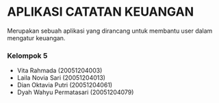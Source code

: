 # APLIKASI CATATAN KEUANGAN

Merupakan sebuah aplikasi yang dirancang untuk membantu user dalam mengatur keuangan.

### Kelompok 5

- Vita Rahmada (20051204003)
- Laila Novia Sari (20051204013)
- Dian Oktavia Putri (20051204061)
- Dyah Wahyu Permatasari (20051204079)
